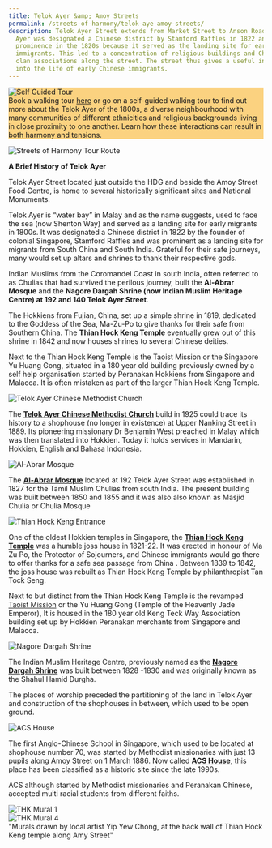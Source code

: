 ```yaml
---
title: Telok Ayer &amp; Amoy Streets
permalink: /streets-of-harmony/telok-aye-amoy-streets/
description: Telok Ayer Street extends from Market Street to Anson Road. Telok
  Ayer was designated a Chinese district by Stamford Raffles in 1822 and gained
  prominence in the 1820s because it served as the landing site for early
  immigrants. This led to a concentration of religious buildings and Chinese
  clan associations along the street. The street thus gives a useful insight
  into the life of early Chinese immigrants.
---
```

<div class="row" style="background: #fbd280;">
	<div class="col is-3"><img src="/images/Outdoor%20Trail%20(2).jpg" alt="Self Guided Tour"></div>
	<div class="col is-9">Book a walking tour <a target="_blank" href="https://form.gov.sg/#!/5bab41b04e2ef2000f8f2a4d">here</a> or go on a self-guided walking tour to find out more about the Telok Ayer of the 1800s, a diverse neighbourhood with many communities of different ethnicities and religious backgrounds living in close proximity to one another.  Learn how these interactions can result in both harmony and tensions.</div>
	</div>

![Streets of Harmony Tour Route](/images/Street%20Of%20Harmony%20Tour%20Route.png)

**A Brief History of Telok Ayer**

Telok Ayer Street located just outside the HDG and beside the Amoy Street Food Centre, is home to several historically significant sites and National Monuments.

Telok Ayer is “water bay” in Malay and as the name suggests, used to face the sea (now Shenton Way)  and served as a landing site for early migrants in 1800s.  It was designated a Chinese district in 1822 by the founder of colonial Singapore, Stamford Raffles and was prominent as a landing site for migrants from South China and South India.  Grateful for their safe journeys, many would set up altars and shrines to thank their respective gods.  

Indian Muslims from the Coromandel Coast in south India, often referred to as Chulias that had survived the perilous journey, built the **Al-Abrar Mosque** and the **Nagore Dargah Shrine (now Indian Muslim Heritage Centre) at 192 and 140 Telok Ayer Street**.     

The Hokkiens from Fujian, China, set up a simple shrine in 1819, dedicated to the Goddess of the Sea, Ma-Zu-Po to give thanks for their safe from Southern China.  The **Thian Hock Keng Temple** eventually grew out of this shrine in 1842 and now houses shrines to several Chinese deities. 

Next to the Thian Hock Keng Temple is the Taoist Mission or the Singapore Yu Huang Gong, situated in a 180 year old building previously owned by a self help organisation started by Peranakan Hokkiens from Singapore and Malacca.  It is often mistaken as part of the larger Thian Hock Keng Temple.

<div class="col is-8 is-offset-2">
<img src="/images/Telok%20Ayer%20Methodist%20Church.jpg" alt="Telok Ayer Chinese Methodist Church">
</div>

The **[Telok Ayer Chinese Methodist Church](https://www.roots.gov.sg/places/places-landing/Places/national-monuments/telok-ayer-chinese-methodist-church)** build in 1925 could trace its history to a shophouse (no longer in existence) at Upper Nanking Street in 1889.  Its pioneering missionary Dr Benjamin West preached in Malay which was then translated into Hokkien. Today it holds services in Mandarin, Hokkien, English and Bahasa Indonesia.

<div class="col is-8 is-offset-2">
<img src="/images/al%20abrar%20mosque%20.jpg" alt="Al-Abrar Mosque">
</div>

The **[Al-Abrar Mosque](https://www.roots.gov.sg/places/places-landing/Places/national-monuments/al-abrar-mosque)** located at 192 Telok Ayer Street was established in 1827 for the Tamil Muslim Chulias from south India. The present building was built between 1850 and 1855 and it was also also known as  Masjid Chulia or Chulia Mosque

<div class="col is-8 is-offset-2">
<img src="/images/outdoor%20walkingtrail.jpg" alt="Thian Hock Keng Entrance">
</div>

One of the oldest Hokkien temples in Singapore, the **[Thian Hock Keng Temple](https://www.roots.gov.sg/places/places-landing/Places/national-monuments/thian-hock-keng)** was a humble joss house in 1821-22. It was erected in honour of Ma Zu Po, the Protector of Sojourners, and Chinese immigrants would go there to offer thanks for a safe sea passage from China . Between 1839 to 1842, the joss house was rebuilt as Thian Hock Keng Temple by philanthropist Tan Tock Seng.

Next to but distinct from the Thian Hock Keng Temple is the revamped [Taoist Mission](http://www.taoism.org.sg) or the Yu Huang Gong (Temple of the Heavenly Jade Emperor), It is housed in the 180 year old Keng Teck Way Association building set up by Hokkien Peranakan merchants from Singapore and Malacca.

<div class="col is-8 is-offset-2">
<img src="/images/nagore%20dargah%20shrine.jpg" alt="Nagore Dargah Shrine">
</div>

The Indian Muslim Heritage Centre, previously named as the **[Nagore Dargah Shrine](https://www.roots.gov.sg/en/places/places-landing/Places/national-monuments/former-nagore-dargah)** was built between 1828 -1830 and was originally known as the Shahul Hamid Durgha.

The places of worship preceded the partitioning of the land in Telok Ayer and construction of the shophouses in between, which used to be open ground.

<div class="col is-8 is-offset-2">
<img src="/images/acs%20house.JPEG" alt="ACS House">
</div>

The first Anglo-Chinese School in Singapore, which used to be located at shophouse number 70, was started by Methodist missionaries with just 13 pupils along Amoy Street on 1 March 1886. Now called **[ACS House](https://www.roots.gov.sg/places/places-landing/Places/historic-sites/anglo-chinese-school)**, this place has been classified as a historic site since the late 1990s.

ACS although started by Methodist missionaries and Peranakan Chinese, accepted multi racial students from different faiths.

<div class="row">
<div class="col is-6"><img src="/images/thk%20mural%201.jpg" alt="THK Mural 1"></div>
	<div class="col is-6"><img src="/images/thk%20mural%204.jpg" alt="THK Mural 4">
	</div>
	<div class="col is-12">
		"Murals drawn by local artist Yip Yew Chong, at the back wall of Thian Hock Keng temple along Amy Street"
	</div>
	</div>